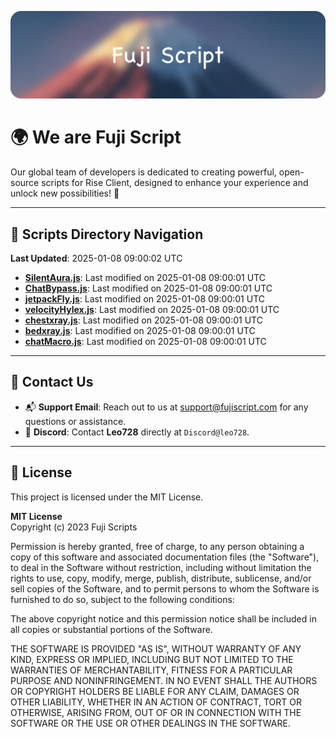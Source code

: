 ![Banner](.github/b.webp)

# 🌍 **We are Fuji Script**

Our global team of developers is dedicated to creating powerful, open-source scripts for Rise Client, designed to enhance your experience and unlock new possibilities! 🌟

---
<!-- SCRIPTS_NAVIGATION_START -->
## 📂 **Scripts Directory Navigation**

**Last Updated**: 2025-01-08 09:00:02 UTC

- **[SilentAura.js](scripts/SilentAura.js)**: Last modified on 2025-01-08 09:00:01 UTC
- **[ChatBypass.js](scripts/ChatBypass.js)**: Last modified on 2025-01-08 09:00:01 UTC
- **[jetpackFly.js](scripts/jetpackFly.js)**: Last modified on 2025-01-08 09:00:01 UTC
- **[velocityHylex.js](scripts/velocityHylex.js)**: Last modified on 2025-01-08 09:00:01 UTC
- **[chestxray.js](scripts/chestxray.js)**: Last modified on 2025-01-08 09:00:01 UTC
- **[bedxray.js](scripts/bedxray.js)**: Last modified on 2025-01-08 09:00:01 UTC
- **[chatMacro.js](scripts/chatMacro.js)**: Last modified on 2025-01-08 09:00:01 UTC

<!-- SCRIPTS_NAVIGATION_END -->

---

## 💬 **Contact Us**  
- 📬 **Support Email**: Reach out to us at [support@fujiscript.com](mailto:support@fujiscript.com) for any questions or assistance.  
- 💬 **Discord**: Contact **Leo728** directly at `Discord@leo728`.

---

## 📜 **License**

This project is licensed under the MIT License.  

**MIT License**  
Copyright (c) 2023 Fuji Scripts  

Permission is hereby granted, free of charge, to any person obtaining a copy of this software and associated documentation files (the "Software"), to deal in the Software without restriction, including without limitation the rights to use, copy, modify, merge, publish, distribute, sublicense, and/or sell copies of the Software, and to permit persons to whom the Software is furnished to do so, subject to the following conditions:  

The above copyright notice and this permission notice shall be included in all copies or substantial portions of the Software.  

THE SOFTWARE IS PROVIDED "AS IS", WITHOUT WARRANTY OF ANY KIND, EXPRESS OR IMPLIED, INCLUDING BUT NOT LIMITED TO THE WARRANTIES OF MERCHANTABILITY, FITNESS FOR A PARTICULAR PURPOSE AND NONINFRINGEMENT. IN NO EVENT SHALL THE AUTHORS OR COPYRIGHT HOLDERS BE LIABLE FOR ANY CLAIM, DAMAGES OR OTHER LIABILITY, WHETHER IN AN ACTION OF CONTRACT, TORT OR OTHERWISE, ARISING FROM, OUT OF OR IN CONNECTION WITH THE SOFTWARE OR THE USE OR OTHER DEALINGS IN THE SOFTWARE.  
